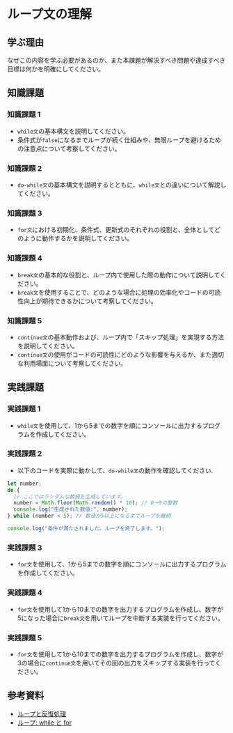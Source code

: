 # ループ文の理解

## 学ぶ理由

なぜこの内容を学ぶ必要があるのか、また本課題が解決すべき問題や達成すべき目標は何かを明確にしてください。

## 知識課題

### 知識課題 1

- `while文`の基本構文を説明してください。
- 条件式が`false`になるまでループが続く仕組みや、無限ループを避けるための注意点について考察してください。

### 知識課題 2

- `do-while文`の基本構文を説明するとともに、`while文`との違いについて解説してください。

### 知識課題 3

- `for文`における初期化、条件式、更新式のそれぞれの役割と、全体としてどのように動作するかを説明してください。

### 知識課題 4

- `break文`の基本的な役割と、ループ内で使用した際の動作について説明してください。
- `break文`を使用することで、どのような場合に処理の効率化やコードの可読性向上が期待できるかについて考察してください。

### 知識課題 5

- `continue文`の基本動作および、ループ内で「スキップ処理」を実現する方法を説明してください。  
- `continue文`の使用がコードの可読性にどのような影響を与えるか、また適切な利用場面について考察してください。

## 実践課題

### 実践課題 1

- `while文`を使用して、1から5までの数字を順にコンソールに出力するプログラムを作成してください。

### 実践課題 2

- 以下のコードを実際に動かして、`do-while文`の動作を確認してください.

``` js
let number;
do {
  // ここではランダムな数値を生成しています。
  number = Math.floor(Math.random() * 10); // 0～9の整数
  console.log("生成された数値:", number);
} while (number < 5); // 数値が5以上になるまでループを継続

console.log("条件が満たされました。ループを終了します。");
```

### 実践課題 3

- `for文`を使用して、1から5までの数字を順にコンソールに出力するプログラムを作成してください。

### 実践課題 4

- `for文`を使用して1から10までの数字を出力するプログラムを作成し、数字が5になった場合に`break文`を用いてループを中断する実装を行ってください。

### 実践課題 5

- `for文`を使用して1から10までの数字を出力するプログラムを作成し、数字が3の場合に`continue文`を用いてその回の出力をスキップする実装を行ってください。

## 参考資料

- [ループと反復処理](https://jsprimer.net/basic/loop/)  
- [ループ: while と for](https://ja.javascript.info/while-for)
